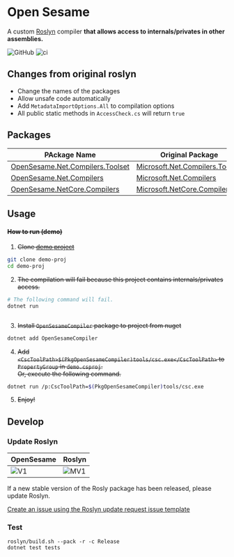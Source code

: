 Open Sesame
===

A custom [Roslyn](https://github.com/dotnet/roslyn) compiler **that allows access to internals/privates in other assemblies.**

![GitHub](https://img.shields.io/github/license/mob-sakai/OpenSesame)
![ci](https://github.com/mob-sakai/OpenSesame/workflows/Release/badge.svg)

## Changes from original roslyn

* Change the names of the packages
* Allow unsafe code automatically
* Add `MetadataImportOptions.All` to compilation options
* All public static methods in `AccessCheck.cs` will return `true`

## Packages

| PAckage Name                         | Original Package                    | Version | Downloads |
| ------------------------------------ | ----------------------------------- | ------- | --------- |
| [OpenSesame.Net.Compilers.Toolset][] | [Microsoft.Net.Compilers.Toolset][] | ![V1][] | ![D1][]   |
| [OpenSesame.Net.Compilers][]         | [Microsoft.Net.Compilers][]         | ![V2][] | ![D2][]   |
| [OpenSesame.NetCore.Compilers][]     | [Microsoft.NetCore.Compilers][]     | ![V3][] | ![D3][]   |

[OpenSesame.Net.Compilers.Toolset]: https://www.nuget.org/packages/OpenSesame.Net.Compilers.Toolset
[Microsoft.Net.Compilers.Toolset]: https://www.nuget.org/packages/Microsoft.Net.Compilers.Toolset
[V1]: https://img.shields.io/nuget/v/OpenSesame.Net.Compilers.Toolset
[D1]: https://img.shields.io/nuget/dt/OpenSesame.Net.Compilers.Toolset
[MV1]: https://img.shields.io/nuget/v/Microsoft.Net.Compilers.Toolset

[OpenSesame.Net.Compilers]: https://www.nuget.org/packages/OpenSesame.Net.Compilers
[Microsoft.Net.Compilers]: https://www.nuget.org/packages/Microsoft.Net.Compilers
[V2]: https://img.shields.io/nuget/v/OpenSesame.Net.Compilers
[D2]: https://img.shields.io/nuget/dt/OpenSesame.Net.Compilers

[OpenSesame.NetCore.Compilers]: https://www.nuget.org/packages/OpenSesame.NetCore.Compilers
[Microsoft.NetCore.Compilers]: https://www.nuget.org/packages/Microsoft.NetCore.Compilers
[V3]: https://img.shields.io/nuget/v/OpenSesame.NetCore.Compilers
[D3]: https://img.shields.io/nuget/dt/OpenSesame.NetCore.Compilers

## Usage



#### ~~How to run (demo)~~

1. ~~Clone [demo project]()~~
```sh
git clone demo-proj
cd demo-proj
```
2. ~~The compilation will fail because this project contains internals/privates access.~~
```sh
# The following command will fail.
dotnet run
```
```sh
```
3. ~~Install `OpenSesameCompiler` package to project from nuget~~
```sh
dotnet add OpenSesameCompiler
```
4. ~~Add `<CscToolPath>$(PkgOpenSesameCompiler)tools/csc.exe</CscToolPath>` to `PropertyGroup` in `demo.csproj`.~~  
~~Or, execute the following command.~~
```sh
dotnet run /p:CscToolPath=$(PkgOpenSesameCompiler)tools/csc.exe
```
5. ~~Enjoy!~~

## Develop

### Update Roslyn

| OpenSesame | Roslyn   |
| ---------- | -------- |
| ![V1][]    | ![MV1][] |

If a new stable version of the Rosly package has been released, please update Roslyn.

[Create an issue using the Roslyn update request issue template][issue_template]

[issue_template]: https://github.com/mob-sakai/OpenSesame/issues/new?assignees=mob-sakai&template=update_roslyn.md&title=Request+to+update+roslyn%3A+%7Bversion%7D

### Test

```
roslyn/build.sh --pack -r -c Release
dotnet test tests
```